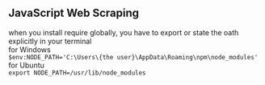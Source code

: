 ## JavaScript Web Scraping

when you install require globally, you have to export or state the oath explicitly in your terminal <br>
for Windows <br>
`$env:NODE_PATH='C:\Users\{the user}\AppData\Roaming\npm\node_modules'` <br>
for Ubuntu <br>
`export NODE_PATH=/usr/lib/node_modules` <br>